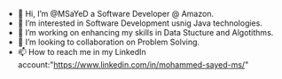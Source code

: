 - 👋 Hi, I’m @MSaYeD a Software Developer @ Amazon.
- 👀 I’m interested in Software Development usnig Java technologies.
- 🌱 I’m working on enhancing my skills in Data Stucture and Algotithms.
- 💞️ I’m looking to collaboration on Problem Solving.
- 📫 How to reach me in my LinkedIn account:"https://www.linkedin.com/in/mohammed-sayed-ms/"

<!---
MSayedz/MSayedz is a ✨ special ✨ repository because its `README.md` (this file) appears on your GitHub profile.
You can click the Preview link to take a look at your changes.
--->
